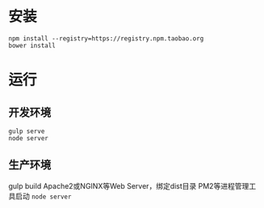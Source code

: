 # 安装

```
npm install --registry=https://registry.npm.taobao.org
bower install
```

# 运行

## 开发环境

```
gulp serve
node server
```

## 生产环境

gulp build
Apache2或NGINX等Web Server，绑定dist目录
PM2等进程管理工具启动 `node server`
